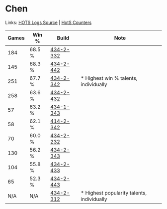 # Chen

Links: [HOTS Logs Source](https://www.hotslogs.com/Sitewide/HeroDetails?Hero=Chen) | [HotS Counters](http://hotscounters.com/#/hero/Chen)

Games  | Win %  | Build     | Note
-----  | -----  | -----     | ----
184    | 68.5 % | [434-2-332](http://www.heroesfire.com/hots/talent-calculator/chen#sjYy) | 
145    | 68.3 % | [434-2-442](http://www.heroesfire.com/hots/talent-calculator/chen#sjag) | 
251    | 67.7 % | [434-2-342](http://www.heroesfire.com/hots/talent-calculator/chen#sjZ6) | * Highest win % talents, individually
258    | 63.6 % | [434-2-432](http://www.heroesfire.com/hots/talent-calculator/chen#sjaW) | 
57     | 63.2 % | [434-1-343](http://www.heroesfire.com/hots/talent-calculator/chen#sjJV) | 
58     | 62.1 % | [414-2-342](http://www.heroesfire.com/hots/talent-calculator/chen#ryk6) | 
70     | 60.0 % | [434-2-232](http://www.heroesfire.com/hots/talent-calculator/chen#sjXO) | 
130    | 56.2 % | [434-2-343](http://www.heroesfire.com/hots/talent-calculator/chen#sjZ7) | 
104    | 55.8 % | [434-2-433](http://www.heroesfire.com/hots/talent-calculator/chen#sjaX) | 
65     | 52.3 % | [434-2-443](http://www.heroesfire.com/hots/talent-calculator/chen#sjah) | 
N/A    | N/A    | [434-2-312](http://www.heroesfire.com/hots/talent-calculator/chen#sjYe) | * Highest popularity talents, individually
